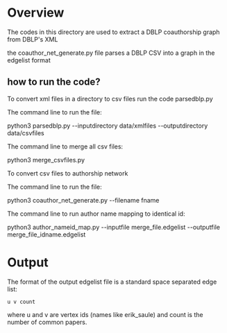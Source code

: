 # Overview

The codes in this directory are used to extract a DBLP coauthorship graph from DBLP's XML

the coauthor_net_generate.py file parses a DBLP CSV into a graph in the edgelist format

## how to run the code?

To convert xml files in a directory to csv files run the code parsedblp.py 

The command line to run the file: 

python3 parsedblp.py  --inputdirectory data/xmlfiles --outputdirectory data/csvfiles 

The command line to merge all csv files:

python3 merge_csvfiles.py

To convert csv files to authorship network

The command line to run the file: 

python3 coauthor_net_generate.py  --filename fname

The command line to run author name mapping to identical id:

python3 author_nameid_map.py --inputfile merge_file.edgelist --outputfile merge_file_idname.edgelist




# Output

The format of the output edgelist file is a standard space separated edge list:

```
u v count
```

where u and v are vertex ids (names like erik_saule) and count is the number of common papers.